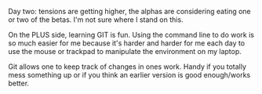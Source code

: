 Day two:  tensions are getting higher, the alphas are considering eating one or two of the betas.  I'm not sure where I stand on this.

On the PLUS side, learning GIT is fun.  Using the command line to do work is so much easier for me because it's harder and harder for me each day to use the mouse or trackpad to manipulate the environment on my laptop.

Git allows one to keep track of changes in ones work. Handy if you totally mess something up or if you think an earlier version is good enough/works better.
